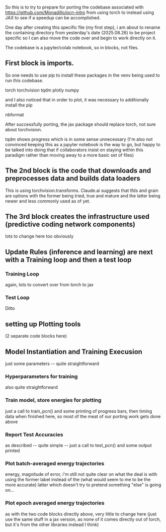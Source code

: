 So this is to try to prepare for porting the codebase associated with https://github.com/Monadillo/pcn-intro from using torch to instead using JAX to see if a speedup can be accomplished.

One day after creating this specific file (my first step), i am about to rename the containing directory from yesterday's date (2025.08.26) to be project specific so I can also move the code over and begin to work directly on it.

The codebase is a jupyter/colab notebook, so in blocks, not files.

## First block is imports.

So one needs to use pip to install these packages in the venv being used to run this codebase.

torch
torchvision
tqdm
plotly
numpy

and I also noticed that in order to plot, it was necessary to additionally install the pip

nbformat


After successfully porting, the jax package should replace torch, not sure about torchvision.

tqdm shows progress which is in some sense unnecessary (I'm also not convinced keeping this as a jupyter notebook is the way to go, but happy to be talked into doing that if collaborators insist on staying within this paradigm rather than moving away to a more basic set of files)


## The 2nd block is the code that downloads and preprocesses data and builds data loaders

This is using torchvision.transforms. Claude.ai suggests that tfds and grain are options with the former being tried, true and mature and the latter being newer and less commonly used as of yet.



## The 3rd block creates the infrastructure used (predictive coding network components)

lots to change here too obviously


## Update Rules (inference and learning) are next with a Training loop and then a test loop

### Training Loop

again, lots to convert over from torch to jax

 
### Test Loop

Ditto

## setting up Plotting tools

(2 separate code blocks here)

## Model Instantiation and Training Execusion

just some parameters -- quite straightforward

### Hyperparameters for training

also quite straightforward

### Train model, store energies for plotting

just a call to train_pcn() and some printing of progress bars, then timing data when finished here, so most of the meat of our porting work gets done above

### Report Test Accuracies

as described -- quite simple -- just a call to test_pcn() and some output printed

### Plot batch-averaged energy trajectories

energy, magnitude of error, i'm still not quite clear on what the deal is with using the former label instead of the (what would seem to me to be the more accurate) latter which doesn't try to pretend something "else" is going on...

### Plot epoch averaged energy trajectories

as with the two code blocks directly above, very little to change here (just use the same stuff in a jax version, as none of it comes directly out of torch, but it's from the other libraries instead I think)
